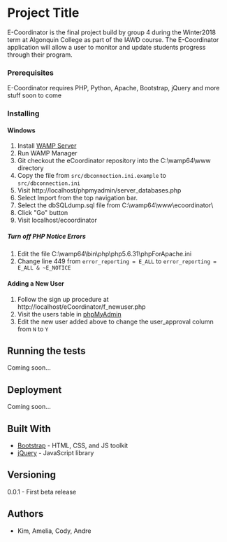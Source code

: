 # Project Title

E-Coordinator is the final project build by group 4 during the Winter2018 term at Algonquin College as part of the IAWD course.
The E-Coordinator application will allow a user to monitor and update students progress through their program.


### Prerequisites

E-Coordinator requires PHP, Python, Apache, Bootstrap, jQuery and more stuff soon to come

### Installing

#### Windows

1. Install [WAMP Server](http://www.wampserver.com/en/#download-wrapper)
2. Run WAMP Manager
3. Git checkout the eCoordinator repository into the C:\wamp64\www directory
3. Copy the file from `src/dbconnection.ini.example` to `src/dbconnection.ini`
4. Visit http://localhost/phpmyadmin/server_databases.php
6. Select Import from the top navigation bar.
7. Select the dbSQLdump.sql file from C:\wamp64\www\ecoordinator\
8. Click "Go" button
9. Visit localhost/ecoordinator

##### Turn off PHP Notice Errors

1. Edit the file C:\wamp64\bin\php\php5.6.31\phpForApache.ini
2. Change line 449 from `error_reporting = E_ALL` to `error_reporting = E_ALL & ~E_NOTICE`

#### Adding a New User

1. Follow the sign up procedure at http://localhost/eCoordinator/f_newuser.php
2. Visit the users table in [phpMyAdmin](http://localhost/phpmyadmin/sql.php?db=ecoordinator&goto=db_structure.php&table=users&pos=0)
3. Edit the new user added above to change the user_approval column from `N` to `Y`
 
## Running the tests

Coming soon...


## Deployment

Coming soon...

## Built With

* [Bootstrap](https://getbootstrap.com/) - HTML, CSS, and JS toolkit
* [jQuery](https://jquery.com/) - JavaScript library



## Versioning

0.0.1 - First beta release

## Authors

* Kim, Amelia, Cody, Andre
